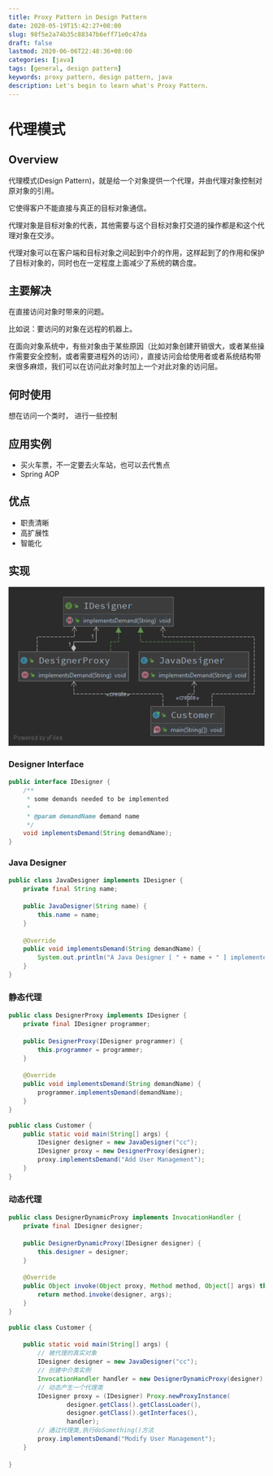 ```yaml
---
title: Proxy Pattern in Design Pattern
date: 2020-05-19T15:42:27+08:00
slug: 98f5e2a74b35c88347b6eff71e0c47da
draft: false
lastmod: 2020-06-06T22:48:36+08:00
categories: [java]
tags: [general, design pattern]
keywords: proxy pattern, design pattern, java
description: Let's begin to learn what's Proxy Pattern.
---
```

# 代理模式

## Overview

代理模式(Design Pattern)，就是给一个对象提供一个代理，并由代理对象控制对原对象的引用。

它使得客户不能直接与真正的目标对象通信。

代理对象是目标对象的代表，其他需要与这个目标对象打交道的操作都是和这个代理对象在交涉。

代理对象可以在客户端和目标对象之间起到中介的作用，这样起到了的作用和保护了目标对象的，同时也在一定程度上面减少了系统的耦合度。

## 主要解决

在直接访问对象时带来的问题。

比如说：要访问的对象在远程的机器上。

在面向对象系统中，有些对象由于某些原因（比如对象创建开销很大，或者某些操作需要安全控制，或者需要进程外的访问），直接访问会给使用者或者系统结构带来很多麻烦，我们可以在访问此对象时加上一个对此对象的访问层。

## 何时使用

想在访问一个类时， 进行一些控制

## 应用实例

-   买火车票，不一定要去火车站，也可以去代售点
-   Spring AOP

## 优点

- 职责清晰
- 高扩展性
- 智能化

## 实现

![Proxy Pattern](assets/proxy-pattern.png)

### Designer Interface

```java
public interface IDesigner {
    /**
     * some demands needed to be implemented
     *
     * @param demandName demand name
     */
    void implementsDemand(String demandName);
}
```

### Java Designer

```java
public class JavaDesigner implements IDesigner {
    private final String name;

    public JavaDesigner(String name) {
        this.name = name;
    }

    @Override
    public void implementsDemand(String demandName) {
        System.out.println("A Java Designer [ " + name + " ] implemented demand: {{ " + demandName + " }} in JAVA!");
    }
}
```

### 静态代理

```java
public class DesignerProxy implements IDesigner {
    private final IDesigner programmer;

    public DesignerProxy(IDesigner programmer) {
        this.programmer = programmer;
    }

    @Override
    public void implementsDemand(String demandName) {
        programmer.implementsDemand(demandName);
    }
}
```

```java
public class Customer {
    public static void main(String[] args) {
        IDesigner designer = new JavaDesigner("cc");
        IDesigner proxy = new DesignerProxy(designer);
        proxy.implementsDemand("Add User Management");
    }
}
```

### 动态代理

```java
public class DesignerDynamicProxy implements InvocationHandler {
    private final IDesigner designer;

    public DesignerDynamicProxy(IDesigner designer) {
        this.designer = designer;
    }

    @Override
    public Object invoke(Object proxy, Method method, Object[] args) throws Throwable {
        return method.invoke(designer, args);
    }
}
```

```java
public class Customer {

    public static void main(String[] args) {
        // 被代理的真实对象
        IDesigner designer = new JavaDesigner("cc");
        // 创建中介类实例
        InvocationHandler handler = new DesignerDynamicProxy(designer);
        // 动态产生一个代理类
        IDesigner proxy = (IDesigner) Proxy.newProxyInstance(
                designer.getClass().getClassLoader(),
                designer.getClass().getInterfaces(),
                handler);
        // 通过代理类,执行doSomething()方法
        proxy.implementsDemand("Modify User Management");
    }

}
```
